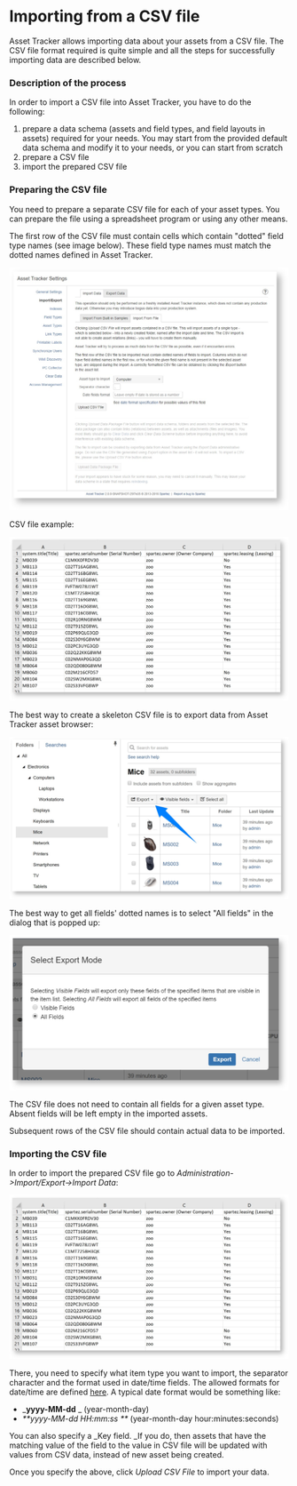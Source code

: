 # Importing from a CSV file

Asset Tracker allows importing data about your assets from a CSV file. The CSV file format required is quite simple and all the steps for successfully importing data are described below.

### Description of the process

In order to import a CSV file into Asset Tracker, you have to do the following:

1. prepare a data schema \(assets and field types, and field layouts in assets\)  required for your needs. You may start from the provided default data schema and modify it to your needs, or you can start from scratch
2. prepare a CSV file
3. import the prepared CSV file

### Preparing the CSV file

You need to prepare a separate CSV file for each of your asset types. You can prepare the file using a spreadsheet program or using any other means.

The first row of the CSV file must contain cells which contain "dotted" field type names \(see image below\). These field type names must match the dotted names defined in Asset Tracker.

![](../../.gitbook/assets/image%20%2846%29.png)



CSV file example:

![](../../.gitbook/assets/image%20%2839%29.png)



The best way to create a skeleton CSV file is to export data from Asset Tracker asset browser:

![](../../.gitbook/assets/image%20%2864%29.png)



The best way to get all fields' dotted names is to select "All fields" in the dialog that is popped up:

![](../../.gitbook/assets/image%20%2856%29.png)



The CSV file does not need to contain all fields for a given asset type. Absent fields will be left empty in the imported assets.

Subsequent rows of the CSV file should contain actual data to be imported.

### Importing the CSV file

In order to import the prepared CSV file go to _Administration-&gt;Import/Export-&gt;Import Data_:

![](../../.gitbook/assets/image%20%2829%29.png)

There, you need to specify what item type you want to import, the separator character and the format used in date/time fields. The allowed formats for date/time are defined [here](http://docs.oracle.com/javase/7/docs/api/java/text/SimpleDateFormat.html). A typical date format would be something like:

* _**yyyy-MM-dd**  _     \(year-month-day\)
* _**yyyy-MM-dd HH:mm:ss **_    \(year-month-day hour:minutes:seconds\)

You can also specify a _Key field. _If you do, then assets that have the matching value of the field to the value in CSV file will be updated with values from CSV data, instead of new asset being created.

Once you specify the above, click _Upload CSV File_ to import your data.

